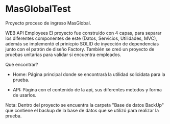 # MasGlobalTest
Proyecto proceso de ingreso MasGlobal.

WEB API Employees 
El proyecto fue construido con 4 capas, para separar los diferentes componentes de este (Datos, Servicios, Utilidades, MVC), además se implementó el prinicpio SOLID de inyección de dependencias junto con el patrón de diseño Factory. También se creó un proyecto de pruebas unitarias para validar si encuentra empleados.

Qué encontrar?

* Home: Página principal donde se encontrará la utilidad solicidata para la prueba.

* API: Página con el contenido de la api, sus diferentes metodos y forma de usarlos.

Nota: Dentro del proyecto se encuentra la carpeta "Base de datos BackUp" que contiene el backup de la base de datos que se utilizó para realizar la prueba.
